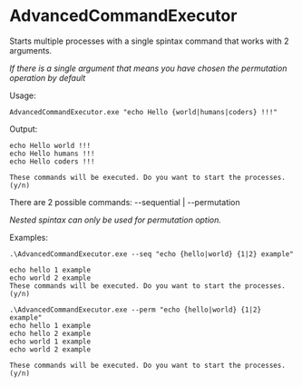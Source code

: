 # AdvancedCommandExecutor
Starts multiple processes with a single spintax command that works with 2 arguments.

*If there is a single argument that means you have chosen the permutation operation by default*

Usage:
```
AdvancedCommandExecutor.exe "echo Hello {world|humans|coders} !!!"
```
Output: 

```
echo Hello world !!!
echo Hello humans !!!
echo Hello coders !!!

These commands will be executed. Do you want to start the processes.(y/n)

```

There are 2 possible commands: --sequential | --permutation

*Nested spintax can only be used for permutation option.*

Examples:
```
.\AdvancedCommandExecutor.exe --seq "echo {hello|world} {1|2} example"

echo hello 1 example
echo world 2 example
These commands will be executed. Do you want to start the processes.(y/n)
```
```
.\AdvancedCommandExecutor.exe --perm "echo {hello|world} {1|2} example"
echo hello 1 example
echo hello 2 example
echo world 1 example
echo world 2 example

These commands will be executed. Do you want to start the processes.(y/n)
```
